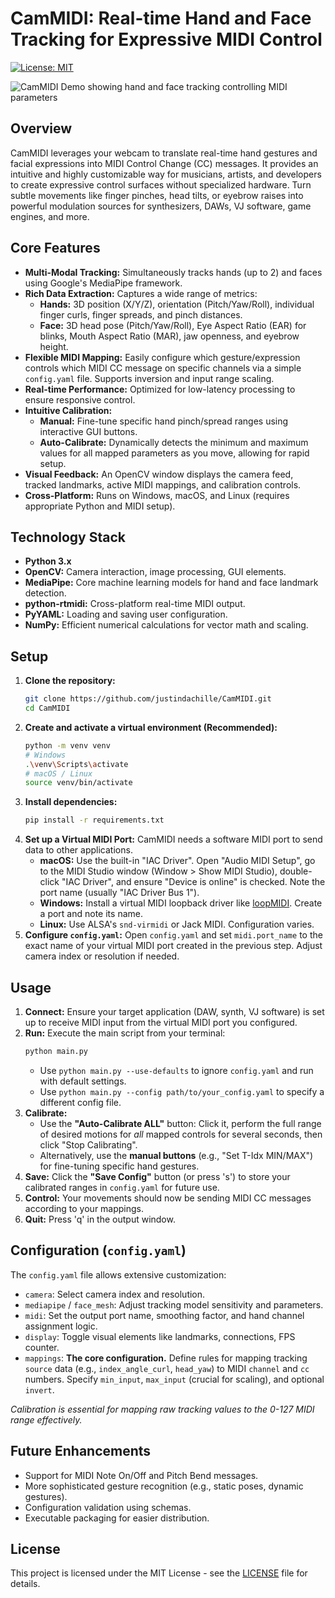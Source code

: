 # CamMIDI: Real-time Hand and Face Tracking for Expressive MIDI Control

[![License: MIT](https://img.shields.io/badge/License-MIT-yellow.svg)](https://opensource.org/licenses/MIT)

![CamMIDI Demo showing hand and face tracking controlling MIDI parameters](assets/looped.gif)

## Overview

CamMIDI leverages your webcam to translate real-time hand gestures and facial expressions into MIDI Control Change (CC) messages. It provides an intuitive and highly customizable way for musicians, artists, and developers to create expressive control surfaces without specialized hardware. Turn subtle movements like finger pinches, head tilts, or eyebrow raises into powerful modulation sources for synthesizers, DAWs, VJ software, game engines, and more.

## Core Features

*   **Multi-Modal Tracking:** Simultaneously tracks hands (up to 2) and faces using Google's MediaPipe framework.
*   **Rich Data Extraction:** Captures a wide range of metrics:
    *   **Hands:** 3D position (X/Y/Z), orientation (Pitch/Yaw/Roll), individual finger curls, finger spreads, and pinch distances.
    *   **Face:** 3D head pose (Pitch/Yaw/Roll), Eye Aspect Ratio (EAR) for blinks, Mouth Aspect Ratio (MAR), jaw openness, and eyebrow height.
*   **Flexible MIDI Mapping:** Easily configure which gesture/expression controls which MIDI CC message on specific channels via a simple `config.yaml` file. Supports inversion and input range scaling.
*   **Real-time Performance:** Optimized for low-latency processing to ensure responsive control.
*   **Intuitive Calibration:**
    *   **Manual:** Fine-tune specific hand pinch/spread ranges using interactive GUI buttons.
    *   **Auto-Calibrate:** Dynamically detects the minimum and maximum values for all mapped parameters as you move, allowing for rapid setup.
*   **Visual Feedback:** An OpenCV window displays the camera feed, tracked landmarks, active MIDI mappings, and calibration controls.
*   **Cross-Platform:** Runs on Windows, macOS, and Linux (requires appropriate Python and MIDI setup).

## Technology Stack

*   **Python 3.x**
*   **OpenCV:** Camera interaction, image processing, GUI elements.
*   **MediaPipe:** Core machine learning models for hand and face landmark detection.
*   **python-rtmidi:** Cross-platform real-time MIDI output.
*   **PyYAML:** Loading and saving user configuration.
*   **NumPy:** Efficient numerical calculations for vector math and scaling.

## Setup

1.  **Clone the repository:**
    ```bash
    git clone https://github.com/justindachille/CamMIDI.git
    cd CamMIDI
    ```
2.  **Create and activate a virtual environment (Recommended):**
    ```bash
    python -m venv venv
    # Windows
    .\venv\Scripts\activate
    # macOS / Linux
    source venv/bin/activate
    ```
3.  **Install dependencies:**
    ```bash
    pip install -r requirements.txt
    ```
4.  **Set up a Virtual MIDI Port:** CamMIDI needs a software MIDI port to send data to other applications.
    *   **macOS:** Use the built-in "IAC Driver". Open "Audio MIDI Setup", go to the MIDI Studio window (Window > Show MIDI Studio), double-click "IAC Driver", and ensure "Device is online" is checked. Note the port name (usually "IAC Driver Bus 1").
    *   **Windows:** Install a virtual MIDI loopback driver like [loopMIDI](https://www.tobias-erichsen.de/software/loopmidi.html). Create a port and note its name.
    *   **Linux:** Use ALSA's `snd-virmidi` or Jack MIDI. Configuration varies.
5.  **Configure `config.yaml`:** Open `config.yaml` and set `midi.port_name` to the exact name of your virtual MIDI port created in the previous step. Adjust camera index or resolution if needed.

## Usage

1.  **Connect:** Ensure your target application (DAW, synth, VJ software) is set up to receive MIDI input from the virtual MIDI port you configured.
2.  **Run:** Execute the main script from your terminal:
    ```bash
    python main.py
    ```
    *   Use `python main.py --use-defaults` to ignore `config.yaml` and run with default settings.
    *   Use `python main.py --config path/to/your_config.yaml` to specify a different config file.
3.  **Calibrate:**
    *   Use the **"Auto-Calibrate ALL"** button: Click it, perform the full range of desired motions for *all* mapped controls for several seconds, then click "Stop Calibrating".
    *   Alternatively, use the **manual buttons** (e.g., "Set T-Idx MIN/MAX") for fine-tuning specific hand gestures.
4.  **Save:** Click the **"Save Config"** button (or press 's') to store your calibrated ranges in `config.yaml` for future use.
5.  **Control:** Your movements should now be sending MIDI CC messages according to your mappings.
6.  **Quit:** Press 'q' in the output window.

## Configuration (`config.yaml`)

The `config.yaml` file allows extensive customization:

*   `camera`: Select camera index and resolution.
*   `mediapipe` / `face_mesh`: Adjust tracking model sensitivity and parameters.
*   `midi`: Set the output port name, smoothing factor, and hand channel assignment logic.
*   `display`: Toggle visual elements like landmarks, connections, FPS counter.
*   `mappings`: **The core configuration.** Define rules for mapping tracking `source` data (e.g., `index_angle_curl`, `head_yaw`) to MIDI `channel` and `cc` numbers. Specify `min_input`, `max_input` (crucial for scaling), and optional `invert`.

*Calibration is essential for mapping raw tracking values to the 0-127 MIDI range effectively.*

## Future Enhancements

*   Support for MIDI Note On/Off and Pitch Bend messages.
*   More sophisticated gesture recognition (e.g., static poses, dynamic gestures).
*   Configuration validation using schemas.
*   Executable packaging for easier distribution.

## License

This project is licensed under the MIT License - see the [LICENSE](LICENSE) file for details.
